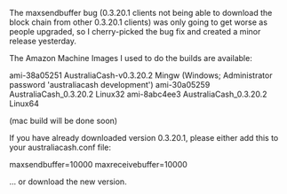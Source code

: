 The maxsendbuffer bug (0.3.20.1 clients not being able to download the block chain from other 0.3.20.1 clients) was only going to get
worse as people upgraded, so I cherry-picked the bug fix and created a minor release yesterday.

The Amazon Machine Images I used to do the builds are available:

  ami-38a05251   AustraliaCash-v0.3.20.2 Mingw    (Windows; Administrator password 'australiacash development')
  ami-30a05259   AustraliaCash_0.3.20.2 Linux32
  ami-8abc4ee3   AustraliaCash_0.3.20.2 Linux64

(mac build will be done soon)

If you have already downloaded version 0.3.20.1, please either add this to your australiacash.conf file:

  maxsendbuffer=10000
  maxreceivebuffer=10000

... or download the new version.

